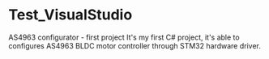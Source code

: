 # Test_VisualStudio
AS4963 configurator - first project
It's my first C# project, it's able to configures AS4963 BLDC motor controller through STM32 hardware driver.
